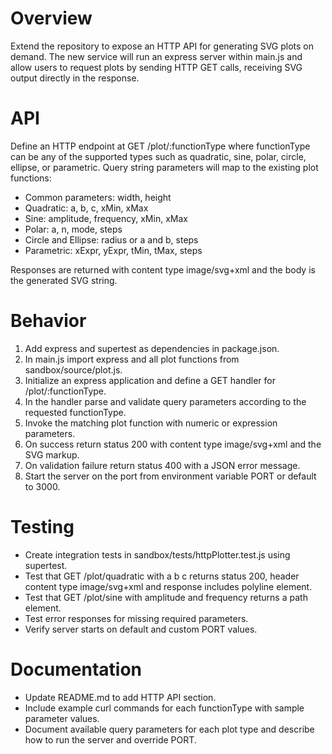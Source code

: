 # Overview

Extend the repository to expose an HTTP API for generating SVG plots on demand. The new service will run an express server within main.js and allow users to request plots by sending HTTP GET calls, receiving SVG output directly in the response.

# API

Define an HTTP endpoint at GET /plot/:functionType where functionType can be any of the supported types such as quadratic, sine, polar, circle, ellipse, or parametric. Query string parameters will map to the existing plot functions:
- Common parameters: width, height
- Quadratic: a, b, c, xMin, xMax
- Sine: amplitude, frequency, xMin, xMax
- Polar: a, n, mode, steps
- Circle and Ellipse: radius or a and b, steps
- Parametric: xExpr, yExpr, tMin, tMax, steps

Responses are returned with content type image/svg+xml and the body is the generated SVG string.

# Behavior

1. Add express and supertest as dependencies in package.json.
2. In main.js import express and all plot functions from sandbox/source/plot.js.  
3. Initialize an express application and define a GET handler for /plot/:functionType.  
4. In the handler parse and validate query parameters according to the requested functionType.  
5. Invoke the matching plot function with numeric or expression parameters.  
6. On success return status 200 with content type image/svg+xml and the SVG markup.  
7. On validation failure return status 400 with a JSON error message.  
8. Start the server on the port from environment variable PORT or default to 3000.  

# Testing

- Create integration tests in sandbox/tests/httpPlotter.test.js using supertest.  
- Test that GET /plot/quadratic with a b c returns status 200, header content type image/svg+xml and response includes polyline element.  
- Test that GET /plot/sine with amplitude and frequency returns a path element.  
- Test error responses for missing required parameters.  
- Verify server starts on default and custom PORT values.

# Documentation

- Update README.md to add HTTP API section.  
- Include example curl commands for each functionType with sample parameter values.  
- Document available query parameters for each plot type and describe how to run the server and override PORT.